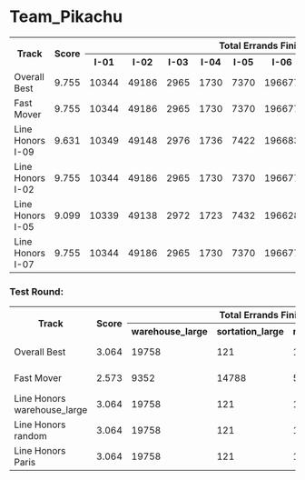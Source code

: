 # Team_Pikachu
<table>
<tr>
<th rowspan='2'>Track</th>
<th rowspan='2'>Score</th>
<th colspan='10'>Total Errands Finished</th>
<th rowspan='2'>Entries</th>
<th rowspan='2'>Submission ID</th></tr>
<tr>
<th>I-01</th>
<th>I-02</th>
<th>I-03</th>
<th>I-04</th>
<th>I-05</th>
<th>I-06</th>
<th>I-07</th>
<th>I-08</th>
<th>I-09</th>
<th>I-10</th>
</tr>
<tr>
<td>Overall Best</td>
<td>9.755</td>
<td>10344</td>
<td>49186</td>
<td>2965</td>
<td>1730</td>
<td>7370</td>
<td>196677</td>
<td>5914</td>
<td>4884</td>
<td>28946</td>
<td>193959</td>
<td><a href='2bf88d26affb60adfdb00aa3efa5f1e70e2f36a2'>commit 2bf88d26affb60adfdb00aa3efa5f1e70e2f36a2</a></td>
<td>6569c6510f0c9f5516db3fd9</td>
</tr>
<tr>
<td>Fast Mover</td>
<td>9.755</td>
<td>10344</td>
<td>49186</td>
<td>2965</td>
<td>1730</td>
<td>7370</td>
<td>196677</td>
<td>5914</td>
<td>4884</td>
<td>28946</td>
<td>193959</td>
<td><a href='2bf88d26affb60adfdb00aa3efa5f1e70e2f36a2'>commit 2bf88d26affb60adfdb00aa3efa5f1e70e2f36a2</a></td>
<td>6569c6510f0c9f5516db3fd9</td>
</tr>
<tr>
<td>Line Honors I-09</td>
<td>9.631</td>
<td>10349</td>
<td>49148</td>
<td>2976</td>
<td>1736</td>
<td>7422</td>
<td>196683</td>
<td>5096</td>
<td>4884</td>
<td>28954</td>
<td>193910</td>
<td><a href='2bf88d26affb60adfdb00aa3efa5f1e70e2f36a2'>commit 2bf88d26affb60adfdb00aa3efa5f1e70e2f36a2</a></td>
<td>656941260f0c9f5516da72a4</td>
</tr>
<tr>
<td>Line Honors I-02</td>
<td>9.755</td>
<td>10344</td>
<td>49186</td>
<td>2965</td>
<td>1730</td>
<td>7370</td>
<td>196677</td>
<td>5914</td>
<td>4884</td>
<td>28946</td>
<td>193959</td>
<td><a href='2bf88d26affb60adfdb00aa3efa5f1e70e2f36a2'>commit 2bf88d26affb60adfdb00aa3efa5f1e70e2f36a2</a></td>
<td>6569c6510f0c9f5516db3fd9</td>
</tr>
<tr>
<td>Line Honors I-05</td>
<td>9.099</td>
<td>10339</td>
<td>49138</td>
<td>2972</td>
<td>1723</td>
<td>7432</td>
<td>196628</td>
<td>5240</td>
<td>4003</td>
<td>17327</td>
<td>193926</td>
<td><a href='5746db6f1af6f942c48b7a35fe882bbba3c08119'>commit 5746db6f1af6f942c48b7a35fe882bbba3c08119</a></td>
<td>656817cd0f0c9f5516d89d07</td>
</tr>
<tr>
<td>Line Honors I-07</td>
<td>9.755</td>
<td>10344</td>
<td>49186</td>
<td>2965</td>
<td>1730</td>
<td>7370</td>
<td>196677</td>
<td>5914</td>
<td>4884</td>
<td>28946</td>
<td>193959</td>
<td><a href='2bf88d26affb60adfdb00aa3efa5f1e70e2f36a2'>commit 2bf88d26affb60adfdb00aa3efa5f1e70e2f36a2</a></td>
<td>6569c6510f0c9f5516db3fd9</td>
</tr>
</table>

### Test Round:
<table>
<tr>
<th rowspan='2'>Track</th>
<th rowspan='2'>Score</th>
<th colspan='5'>Total Errands Finished</th>
<th rowspan='2'>Entries</th>
<th rowspan='2'>Submission ID</th></tr>
<tr>
<th>warehouse_large</th>
<th>sortation_large</th>
<th>random</th>
<th>brc202d</th>
<th>Paris</th>
</tr>
<tr>
<td>Overall Best</td>
<td>3.064</td>
<td>19758</td>
<td>121</td>
<td>15609</td>
<td>389</td>
<td>6094</td>
<td><a href='c9fa23c7069c005016b6a774591acca252499225'>commit c9fa23c7069c005016b6a774591acca252499225</a></td>
<td>64dc55da19c3fae19be7a6cd</td>
</tr>
<tr>
<td>Fast Mover</td>
<td>2.573</td>
<td>9352</td>
<td>14788</td>
<td>5994</td>
<td>3108</td>
<td>3895</td>
<td><a href='0a78c9bf0d3416e85ac5caf3f61c46bb19754a47'>commit 0a78c9bf0d3416e85ac5caf3f61c46bb19754a47</a></td>
<td>64ea39d619c3fae19be865b2</td>
</tr>
<tr>
<td>Line Honors warehouse_large</td>
<td>3.064</td>
<td>19758</td>
<td>121</td>
<td>15609</td>
<td>389</td>
<td>6094</td>
<td><a href='c9fa23c7069c005016b6a774591acca252499225'>commit c9fa23c7069c005016b6a774591acca252499225</a></td>
<td>64dc55da19c3fae19be7a6cd</td>
</tr>
<tr>
<td>Line Honors random</td>
<td>3.064</td>
<td>19758</td>
<td>121</td>
<td>15609</td>
<td>389</td>
<td>6094</td>
<td><a href='c9fa23c7069c005016b6a774591acca252499225'>commit c9fa23c7069c005016b6a774591acca252499225</a></td>
<td>64dc55da19c3fae19be7a6cd</td>
</tr>
<tr>
<td>Line Honors Paris</td>
<td>3.064</td>
<td>19758</td>
<td>121</td>
<td>15609</td>
<td>389</td>
<td>6094</td>
<td><a href='c9fa23c7069c005016b6a774591acca252499225'>commit c9fa23c7069c005016b6a774591acca252499225</a></td>
<td>64dc55da19c3fae19be7a6cd</td>
</tr>
</table>
